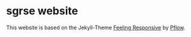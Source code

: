 # sgrse website

This website is based on the Jekyll-Theme
[Feeling Responsive](https://github.com/Phlow/feeling-responsive)
by
[Pflow](https://github.com/Phlow).
